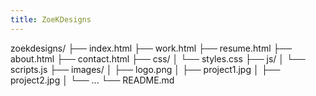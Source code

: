 ```yaml
---
title: ZoeKDesigns
---
```

zoekdesigns/
├── index.html
├── work.html
├── resume.html
├── about.html
├── contact.html
├── css/
│   └── styles.css
├── js/
│   └── scripts.js
├── images/
│   ├── logo.png
│   ├── project1.jpg
│   ├── project2.jpg
│   └── ...
└── README.md
